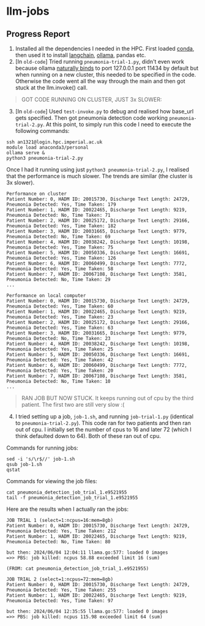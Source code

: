 # llm-jobs

## Progress Report
1. Installed all the dependencies I needed in the HPC. First loaded [conda](https://icl-rcs-user-guide.readthedocs.io/en/latest/hpc/applications/guides/conda/), then used it to install [langchain](https://github.com/conda-forge/langchain-community-feedstock), [ollama](https://github.com/conda-forge/ollama-feedstock), pandas etc.
2. [In `old-code`] Tried running `pneumonia-trial-1.py`, didn't even work because ollama [naturally binds](https://github.com/ollama/ollama/blob/main/docs/faq.md#how-can-i-expose-ollama-on-my-network) to port 127.0.0.1 port 11434 by default but when running on a new cluster, this needed to be specified in the code. Otherwise the code went all the way through the main and then got stuck at the llm.invoke() call.

> GOT CODE RUNNING ON CLUSTER, JUST 3x SLOWER:
3. [In `old-code`] Used `test-invoke.py` to debug and realised how base_url gets specified. Then got pneumonia detection code working `pneumonia-trial-2.py`. At this point, to simply run this code I need to execute the following commands:

```
ssh an1321@login.hpc.imperial.ac.uk
module load anaconda3/personal
ollama serve &
python3 pneumonia-trial-2.py
```

Once I had it running using just `python3 pneumonia-trial-2.py`, I realised that the performance is much slower. The trends are similar (the cluster is 3x slower).

```
Performance on cluster
Patient Number: 0, HADM ID: 20015730, Discharge Text Length: 24729, Pneumonia Detected: Yes, Time Taken: 179
Patient Number: 1, HADM ID: 20022465, Discharge Text Length: 9219, Pneumonia Detected: No, Time Taken: 71
Patient Number: 2, HADM ID: 20025172, Discharge Text Length: 29166, Pneumonia Detected: Yes, Time Taken: 182
Patient Number: 3, HADM ID: 20031665, Discharge Text Length: 9779, Pneumonia Detected: No, Time Taken: 69
Patient Number: 4, HADM ID: 20038242, Discharge Text Length: 10198, Pneumonia Detected: Yes, Time Taken: 75
Patient Number: 5, HADM ID: 20050336, Discharge Text Length: 16691, Pneumonia Detected: Yes, Time Taken: 126
Patient Number: 6, HADM ID: 20060499, Discharge Text Length: 7772, Pneumonia Detected: Yes, Time Taken: 58
Patient Number: 7, HADM ID: 20067108, Discharge Text Length: 3581, Pneumonia Detected: No, Time Taken: 29
...

Performance on local computer
Patient Number: 0, HADM ID: 20015730, Discharge Text Length: 24729, Pneumonia Detected: Yes, Time Taken: 60
Patient Number: 1, HADM ID: 20022465, Discharge Text Length: 9219, Pneumonia Detected: Yes, Time Taken: 23
Patient Number: 2, HADM ID: 20025172, Discharge Text Length: 29166, Pneumonia Detected: Yes, Time Taken: 63
Patient Number: 3, HADM ID: 20031665, Discharge Text Length: 9779, Pneumonia Detected: No, Time Taken: 23
Patient Number: 4, HADM ID: 20038242, Discharge Text Length: 10198, Pneumonia Detected: Yes, Time Taken: 25
Patient Number: 5, HADM ID: 20050336, Discharge Text Length: 16691, Pneumonia Detected: Yes, Time Taken: 42
Patient Number: 6, HADM ID: 20060499, Discharge Text Length: 7772, Pneumonia Detected: Yes, Time Taken: 20
Patient Number: 7, HADM ID: 20067108, Discharge Text Length: 3581, Pneumonia Detected: No, Time Taken: 10
...
```

> RAN JOB BUT NOW STUCK. It keeps running out of cpu by the third patient. The first two are still very slow :(
4. I tried setting up a job, `job-1.sh`, and running `job-trial-1.py` (identical to `pneumonia-trial-2.py`). This code ran for two patients and then ran out of cpu. I initially set the number of cpus to 16 and later 72 (which I think defaulted down to 64). Both of these ran out of cpu.

Commands for running jobs:
```
sed -i 's/\r$//' job-1.sh
qsub job-1.sh
qstat
```

Commands for viewing the job files:
```
cat pneumonia_detection_job_trial_1.e9521955
tail -f pneumonia_detection_job_trial_1.e9521955
```

Here are the results when I actually ran the jobs:
```
JOB TRIAL 1 (select=1:ncpus=16:mem=8gb)
Patient Number: 0, HADM ID: 20015730, Discharge Text Length: 24729, Pneumonia Detected: Yes, Time Taken: 212
Patient Number: 1, HADM ID: 20022465, Discharge Text Length: 9219, Pneumonia Detected: No, Time Taken: 80

but then: 2024/06/04 12:04:11 llama.go:577: loaded 0 images
=>> PBS: job killed: ncpus 58.88 exceeded limit 16 (sum)

(FROM: cat pneumonia_detection_job_trial_1.e9521955)
```

```
JOB TRIAL 2 (select=1:ncpus=72:mem=8gb)
Patient Number: 0, HADM ID: 20015730, Discharge Text Length: 24729, Pneumonia Detected: Yes, Time Taken: 255
Patient Number: 1, HADM ID: 20022465, Discharge Text Length: 9219, Pneumonia Detected: Yes, Time Taken: 97

but then: 2024/06/04 12:35:55 llama.go:577: loaded 0 images
=>> PBS: job killed: ncpus 115.98 exceeded limit 64 (sum)
```